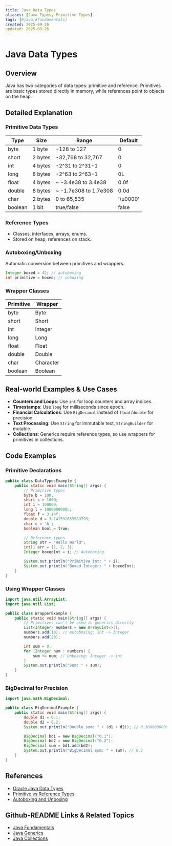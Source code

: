 ```yaml
---
title: Java Data Types
aliases: [Java Types, Primitive Types]
tags: [#java,#fundamentals]
created: 2025-09-26
updated: 2025-09-26
---
```


# Java Data Types

## Overview

Java has two categories of data types: primitive and reference. Primitives are basic types stored directly in memory, while references point to objects on the heap.

## Detailed Explanation

### Primitive Data Types

| Type | Size | Range | Default |
|------|------|-------|---------|
| byte | 1 byte | -128 to 127 | 0 |
| short | 2 bytes | -32,768 to 32,767 | 0 |
| int | 4 bytes | -2^31 to 2^31-1 | 0 |
| long | 8 bytes | -2^63 to 2^63-1 | 0L |
| float | 4 bytes | ~ -3.4e38 to 3.4e38 | 0.0f |
| double | 8 bytes | ~ -1.7e308 to 1.7e308 | 0.0d |
| char | 2 bytes | 0 to 65,535 | '\u0000' |
| boolean | 1 bit | true/false | false |

### Reference Types

- Classes, interfaces, arrays, enums.
- Stored on heap, references on stack.

### Autoboxing/Unboxing

Automatic conversion between primitives and wrappers.

```java
Integer boxed = 42; // autoboxing
int primitive = boxed; // unboxing
```

### Wrapper Classes

| Primitive | Wrapper |
|-----------|---------|
| byte | Byte |
| short | Short |
| int | Integer |
| long | Long |
| float | Float |
| double | Double |
| char | Character |
| boolean | Boolean |

## Real-world Examples & Use Cases

- **Counters and Loops**: Use `int` for loop counters and array indices.
- **Timestamps**: Use `long` for milliseconds since epoch.
- **Financial Calculations**: Use `BigDecimal` instead of `float`/`double` for precision.
- **Text Processing**: Use `String` for immutable text, `StringBuilder` for mutable.
- **Collections**: Generics require reference types, so use wrappers for primitives in collections.

## Code Examples

### Primitive Declarations

```java
public class DataTypesExample {
    public static void main(String[] args) {
        // Primitive types
        byte b = 100;
        short s = 1000;
        int i = 100000;
        long l = 1000000000L;
        float f = 3.14f;
        double d = 3.141592653589793;
        char c = 'A';
        boolean bool = true;

        // Reference types
        String str = "Hello World";
        int[] arr = {1, 2, 3};
        Integer boxedInt = i; // Autoboxing

        System.out.println("Primitive int: " + i);
        System.out.println("Boxed Integer: " + boxedInt);
    }
}
```

### Using Wrapper Classes

```java
import java.util.ArrayList;
import java.util.List;

public class WrapperExample {
    public static void main(String[] args) {
        // Primitives can't be used in generics directly
        List<Integer> numbers = new ArrayList<>();
        numbers.add(10); // Autoboxing: int -> Integer
        numbers.add(20);

        int sum = 0;
        for (Integer num : numbers) {
            sum += num; // Unboxing: Integer -> int
        }
        System.out.println("Sum: " + sum);
    }
}
```

### BigDecimal for Precision

```java
import java.math.BigDecimal;

public class BigDecimalExample {
    public static void main(String[] args) {
        double d1 = 0.1;
        double d2 = 0.2;
        System.out.println("Double sum: " + (d1 + d2)); // 0.30000000000000004

        BigDecimal bd1 = new BigDecimal("0.1");
        BigDecimal bd2 = new BigDecimal("0.2");
        BigDecimal sum = bd1.add(bd2);
        System.out.println("BigDecimal sum: " + sum); // 0.3
    }
}
```

## References

- [Oracle Java Data Types](https://docs.oracle.com/javase/tutorial/java/nutsandbolts/datatypes.html)
- [Primitive vs Reference Types](https://www.baeldung.com/java-primitives-vs-objects)
- [Autoboxing and Unboxing](https://docs.oracle.com/javase/tutorial/java/data/autoboxing.html)

## Github-README Links & Related Topics

- [Java Fundamentals](../java-fundamentals/README.md)
- [Java Generics](../java-generics/README.md)
- [Java Collections](../java-collections/README.md)